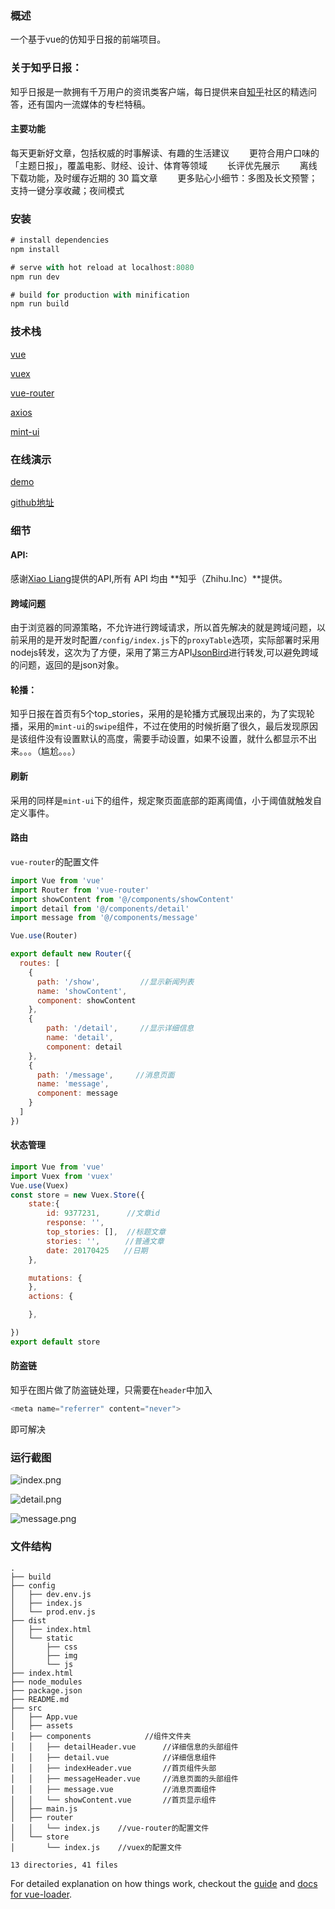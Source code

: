 ### 概述

一个基于vue的仿知乎日报的前端项目。

### 关于知乎日报：

知乎日报是一款拥有千万用户的资讯类客户端，每日提供来自[知乎](http://baike.baidu.com/item/%E7%9F%A5%E4%B9%8E)社区的精选问答，还有国内一流媒体的专栏特稿。

#### 主要功能

每天更新好文章，包括权威的时事解读、有趣的生活建议
　　更符合用户口味的「主题日报」，覆盖电影、财经、设计、体育等领域
　　长评优先展示
　　离线下载功能，及时缓存近期的 30 篇文章
　　更多贴心小细节：多图及长文预警；支持一键分享收藏；夜间模式

### 安装

```javascript
# install dependencies
npm install

# serve with hot reload at localhost:8080
npm run dev

# build for production with minification
npm run build
```

### 技术栈

[vue](https://github.com/vuejs/vue)

[vuex](https://github.com/vuejs/vuex)

[vue-router](https://github.com/vuejs/vue-router/tree/next)

[axios](https://github.com/mzabriskie/axios)

[mint-ui](https://github.com/ElemeFE/mint-ui/)

### 在线演示

[demo](http://xujingguo.top/zhihu/index.html)

[github地址](https://github.com/xujingguo58/vue-)

### 细节

#### API:

感谢[Xiao Liang](https://github.com/izzyleung/ZhihuDailyPurify/wiki/%E7%9F%A5%E4%B9%8E%E6%97%A5%E6%8A%A5-API-%E5%88%86%E6%9E%90)提供的API,所有 API 均由 **知乎（Zhihu.Inc）**提供。

#### 跨域问题

由于浏览器的同源策略，不允许进行跨域请求，所以首先解决的就是跨域问题，以前采用的是开发时配置`/config/index.js`下的`proxyTable`选项，实际部署时采用nodejs转发，这次为了方便，采用了第三方API[JsonBird](https://bird.ioliu.cn)进行转发,可以避免跨域的问题，返回的是json对象。

#### 轮播：

知乎日报在首页有5个top_stories，采用的是轮播方式展现出来的，为了实现轮播，采用的`mint-ui`的`swipe`组件，不过在使用的时候折磨了很久，最后发现原因是该组件没有设置默认的高度，需要手动设置，如果不设置，就什么都显示不出来。。。（尴尬。。。）

#### 刷新

采用的同样是`mint-ui`下的组件，规定聚页面底部的距离阈值，小于阈值就触发自定义事件。

#### 路由

`vue-router`的配置文件

```javascript
import Vue from 'vue'
import Router from 'vue-router'
import showContent from '@/components/showContent'
import detail from '@/components/detail'
import message from '@/components/message'

Vue.use(Router)

export default new Router({
  routes: [
    {
      path: '/show',         //显示新闻列表
      name: 'showContent',
      component: showContent
    },
    {
    	path: '/detail',　　　//显示详细信息
    	name: 'detail',
    	component: detail
    },
    {
      path: '/message',　　　//消息页面
      name: 'message',
      component: message
    }
  ]
})

```

#### 状态管理

```javascript
import Vue from 'vue'
import Vuex from 'vuex'
Vue.use(Vuex)
const store = new Vuex.Store({
	state:{
		id: 9377231,      //文章id
		response: '',    
		top_stories: [],  //标题文章
		stories: '',	　//普通文章
		date: 20170425　　//日期
	},

	mutations: {
	},
	actions: {

	},

})
export default store
```

#### 防盗链

知乎在图片做了防盗链处理，只需要在`header`中加入

```javascript
<meta name="referrer" content="never">
```

即可解决

### 运行截图

![index.png](http://upload-images.jianshu.io/upload_images/2791522-575c8b73b4291d1b.png?imageMogr2/auto-orient/strip%7CimageView2/2/w/1240)



![detail.png](http://upload-images.jianshu.io/upload_images/2791522-1ca8b012e3010452.png?imageMogr2/auto-orient/strip%7CimageView2/2/w/1240)



![message.png](http://upload-images.jianshu.io/upload_images/2791522-3f6b6fe474b22347.png?imageMogr2/auto-orient/strip%7CimageView2/2/w/1240)

### 文件结构

```
.
├── build
├── config
│   ├── dev.env.js
│   ├── index.js
│   └── prod.env.js
├── dist
│   ├── index.html
│   └── static
│       ├── css
│       ├── img
│       └── js
├── index.html
├── node_modules
├── package.json
├── README.md
├── src
│   ├── App.vue
│   ├── assets
│   ├── components            //组件文件夹
│   │   ├── detailHeader.vue  	  //详细信息的头部组件
│   │   ├── detail.vue			  //详细信息组件
│   │   ├── indexHeader.vue		  //首页组件头部
│   │   ├── messageHeader.vue	  //消息页面的头部组件
│   │   ├── message.vue			  //消息页面组件
│   │   └── showContent.vue		  //首页显示组件
│   ├── main.js
│   ├── router
│   │   └── index.js    //vue-router的配置文件
│   └── store
│       └── index.js    //vuex的配置文件

13 directories, 41 files

```



For detailed explanation on how things work, checkout the [guide](http://vuejs-templates.github.io/webpack/) and [docs for vue-loader](http://vuejs.github.io/vue-loader).
